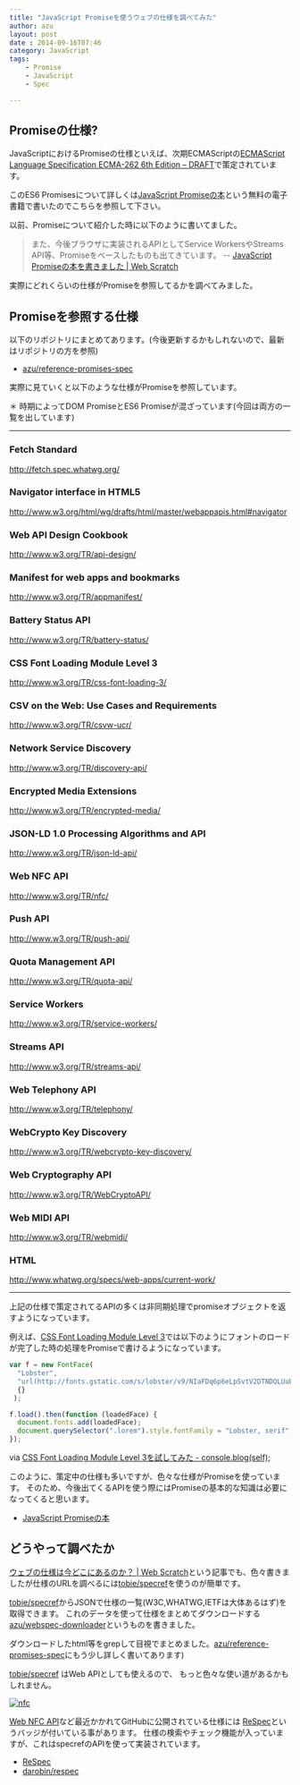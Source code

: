 ```yaml
---
title: "JavaScript Promiseを使うウェブの仕様を調べてみた"
author: azu
layout: post
date : 2014-09-16T07:46
category: JavaScript
tags:
    - Promise
    - JavaScript
    - Spec

---
```


## Promiseの仕様?

JavaScriptにおけるPromiseの仕様といえば、次期ECMAScriptの[ECMAScript Language Specification ECMA-262 6th Edition – DRAFT](http://people.mozilla.org/~jorendorff/es6-draft.html#sec-promise-objects "ECMAScript Language Specification ECMA-262 6th Edition – DRAFT")で策定されています。

このES6 Promisesについて詳しくは[JavaScript Promiseの本](http://azu.github.io/promises-book/ "JavaScript Promiseの本")という無料の電子書籍で書いたのでこちらを参照して下さい。

以前、Promiseについて紹介した時に以下のように書いてました。

> また、今後ブラウザに実装されるAPIとしてService WorkersやStreams API等、Promiseをベースしたものも出てきています。 -- [JavaScript Promiseの本を書きました | Web Scratch](https://efcl.info/2014/0623/res3943/ "JavaScript Promiseの本を書きました | Web Scratch")

実際にどれくらいの仕様がPromiseを参照してるかを調べてみました。

## Promiseを参照する仕様

以下のリポジトリにまとめてあります。(今後更新するかもしれないので、最新はリポジトリの方を参照)

- [azu/reference-promises-spec](https://github.com/azu/reference-promises-spec "azu/reference-promises-spec")

実際に見ていくと以下のような仕様がPromiseを参照しています。

＊ 時期によってDOM PromiseとES6 Promiseが混ざっています(今回は両方の一覧を出しています)

---

### Fetch Standard
http://fetch.spec.whatwg.org/

### Navigator interface in HTML5
http://www.w3.org/html/wg/drafts/html/master/webappapis.html#navigator

### Web API Design Cookbook
http://www.w3.org/TR/api-design/

### Manifest for web apps and bookmarks
http://www.w3.org/TR/appmanifest/

### Battery Status API
http://www.w3.org/TR/battery-status/

### CSS Font Loading Module Level 3
http://www.w3.org/TR/css-font-loading-3/

### CSV on the Web: Use Cases and Requirements
http://www.w3.org/TR/csvw-ucr/

### Network Service Discovery
http://www.w3.org/TR/discovery-api/

### Encrypted Media Extensions
http://www.w3.org/TR/encrypted-media/

### JSON-LD 1.0 Processing Algorithms and API
http://www.w3.org/TR/json-ld-api/

### Web NFC API
http://www.w3.org/TR/nfc/

### Push API
http://www.w3.org/TR/push-api/

### Quota Management API
http://www.w3.org/TR/quota-api/

### Service Workers
http://www.w3.org/TR/service-workers/

### Streams API
http://www.w3.org/TR/streams-api/

### Web Telephony API
http://www.w3.org/TR/telephony/

### WebCrypto Key Discovery
http://www.w3.org/TR/webcrypto-key-discovery/

### Web Cryptography API
http://www.w3.org/TR/WebCryptoAPI/

### Web MIDI API
http://www.w3.org/TR/webmidi/

### HTML
http://www.whatwg.org/specs/web-apps/current-work/

----
上記の仕様で策定されてるAPIの多くは非同期処理でpromiseオブジェクトを返すようになっています。

例えば、[CSS Font Loading Module Level 3](http://www.w3.org/TR/css-font-loading-3/ "CSS Font Loading Module Level 3")では以下のようにフォントのロードが完了した時の処理をPromiseで書けるようになっています。

```js
var f = new FontFace(
  "Lobster",
  "url(http://fonts.gstatic.com/s/lobster/v9/NIaFDq6p6eLpSvtV2DTNDQLUuEpTyoUstqEm5AMlJo4.woff)",
  {}
 );

f.load().then(function (loadedFace) {
  document.fonts.add(loadedFace);
  document.querySelector(".lorem").style.fontFamily = "Lobster, serif";
});
```

via [CSS Font Loading Module Level 3を試してみた - console.blog(self);](http://sadah.hatenablog.com/entry/2014/06/30/211944 "CSS Font Loading Module Level 3を試してみた - console.blog(self);")

このように、策定中の仕様も多いですが、色々な仕様がPromiseを使っています。
そのため、今後出てくるAPIを使う際にはPromiseの基本的な知識は必要になってくると思います。

- [JavaScript Promiseの本](http://azu.github.io/promises-book/ "JavaScript Promiseの本")

## どうやって調べたか

[ウェブの仕様は今どこにあるのか？ | Web Scratch](https://efcl.info/2014/09/02/webspec-here/ "ウェブの仕様は今どこにあるのか？ | Web Scratch")という記事でも、色々書きましたが仕様のURLを調べるには[tobie/specref](https://github.com/tobie/specref "tobie/specref")を使うのが簡単です。

[tobie/specref](https://github.com/tobie/specref "tobie/specref")からJSONで仕様の一覧(W3C,WHATWG,IETFは大体あるはず)を取得できます。
これのデータを使って仕様をまとめてダウンロードする[azu/webspec-downloader](https://github.com/azu/webspec-downloader "azu/webspec-downloader")というものを書きました。

ダウンロードしたhtml等をgrepして目視でまとめました。[azu/reference-promises-spec](https://github.com/azu/reference-promises-spec "azu/reference-promises-spec")にもう少し詳しく書いてあります)

[tobie/specref](https://github.com/tobie/specref "tobie/specref") はWeb APIとしても使えるので、
もっと色々な使い道があるかもしれません。


[![nfc](https://monosnap.com/image/Vq6q1xOoXpgYyvfj5P06RY1GuLMdo5.png)](http://w3c.github.io/nfc/proposals/common/nfc.html)

[Web NFC API](http://w3c.github.io/nfc/proposals/common/nfc.html "Web NFC API")など最近かかれてGitHubに公開されている仕様には
[ReSpec](http://www.w3.org/respec/ "ReSpec")というバッジが付いている事があります。
仕様の検索やチェック機能が入っていますが、これはspecrefのAPIを使って実装されています。

- [ReSpec](http://www.w3.org/respec/ "ReSpec")
- [darobin/respec](https://github.com/darobin/respec "darobin/respec")
